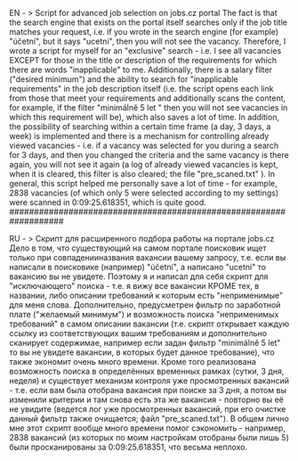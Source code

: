 EN - > Script for advanced job selection on jobs.cz portal
The fact is that the search engine that exists on the portal itself searches only if the job title matches your request, i.e. if you wrote in the search engine (for example) "účetní", but it says "ucetni", then you will not see the vacancy. Therefore, I wrote a script for myself for an "exclusive" search - i.e. I see all vacancies EXCEPT for those in the title or description of the requirements for which there are words "inapplicable" to me. Additionally, there is a salary filter ("desired minimum") and the ability to search for "inapplicable requirements" in the job description itself (i.e. the script opens each link from those that meet your requirements and additionally scans the content, for example, if the filter "minimálně 5 let " then you will not see vacancies in which this requirement will be), which also saves a lot of time. In addition, the possibility of searching within a certain time frame (a day, 3 days, a week) is implemented and there is a mechanism for controlling already viewed vacancies - i.e. if a vacancy was selected for you during a search for 3 days, and then you changed the criteria and the same vacancy is there again, you will not see it again (a log of already viewed vacancies is kept, when it is cleared, this filter is also cleared; the file "pre_scaned.txt" ).
In general, this script helped me personally save a lot of time - for example, 2838 vacancies (of which only 5 were selected according to my settings) were scanned in 0:09:25.618351, which is quite good.
###################################################################

RU - > Скрипт для расширенного подбора работы на портале jobs.cz
Дело в том, что существующий на самом портале поисковик ищет только при совпаденииназвания вакансии вашему запросу, т.е. если вы написали в поисковике (например) "účetní", а написано "ucetni" то вакансию вы не увидете. Поэтому я и написал для себя скрипт для "исключающего" поиска - т.е. я вижу все вакансии КРОМЕ тех, в названии, либо описании требований к которым есть "неприменимые" для меня слова. Дополнительно, предусметрен фильтр по заработной плате ("желаемый минимум") и возможность поиска "неприменимых требований" в самом описании вакансии (т.е. скрипт открывает каждую ссылку из соответствующих вашим требованиям и дополнительно сканирует содержимае, например если задан фильтр "minimálně 5 let" то вы не увидете вакансии, в которых будет данное требование), что также экономит очень много времени. Кроме того реализована возможность поиска в определённых временных рамках (сутки, 3 дня, неделя) и существует механизм контроля уже просмотренных вакансий - т.е. если вам была отобрана вакансия при поиске за 3 дня, а потом вы изменили критерии и там снова есть эта же вакансия - повторно вы её не увидите (ведется лог уже просмотренных вакансий, при его очистке данный фильтр также очищается; файл "pre_scaned.txt").
В общем лично мне этот скрипт вообще много времени помог сэкономить - например, 2838 вакансий (из которых по моим настройкам отобраны были лишь 5) были просканированы за 0:09:25.618351, что весьма неплохо.
